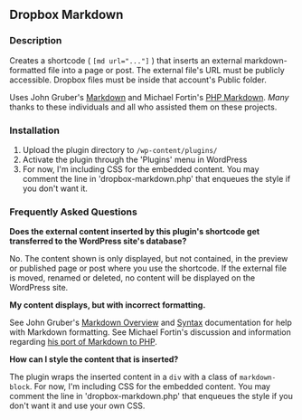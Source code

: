 ## Dropbox Markdown 

### Description 

Creates a shortcode ( `[md url="..."]` ) that inserts an external markdown-formatted file into a page or post. The external file's URL must be publicly accessible. Dropbox files must be inside that account's Public folder. 

Uses John Gruber's [Markdown](http://daringfireball.net/projects/markdown/) and Michael Fortin's [PHP Markdown](http://michelf.com/projects/php-markdown/). *Many* thanks to these individuals and all who assisted them on these projects. 

### Installation 

1. Upload the plugin directory to `/wp-content/plugins/` 
1. Activate the plugin through the 'Plugins' menu in WordPress
1. For now, I'm including CSS for the embedded content. You may comment the line in 'dropbox-markdown.php' that enqueues the style if you don't want it.


### Frequently Asked Questions 

**Does the external content inserted by this plugin's shortcode get transferred to the WordPress site's database?**

No. The content shown is only displayed, but not contained, in the preview or published page or post where you use the shortcode. If the external file is moved, renamed or deleted, no content will be displayed on the WordPress site.

**My content displays, but with incorrect formatting.** 

See John Gruber's [Markdown Overview](http://daringfireball.net/projects/markdown/) and [Syntax](http://daringfireball.net/projects/markdown/syntax) documentation for help with Markdown formatting. See Michael Fortin's discussion and information regarding [his port of Markdown to PHP](http://michelf.com/projects/php-markdown/). 

**How can I style the content that is inserted?**

The plugin wraps the inserted content in a `div` with a class of `markdown-block`. For now, I'm including CSS for the embedded content. You may comment the line in 'dropbox-markdown.php' that enqueues the style if you don't want it and use your own CSS.